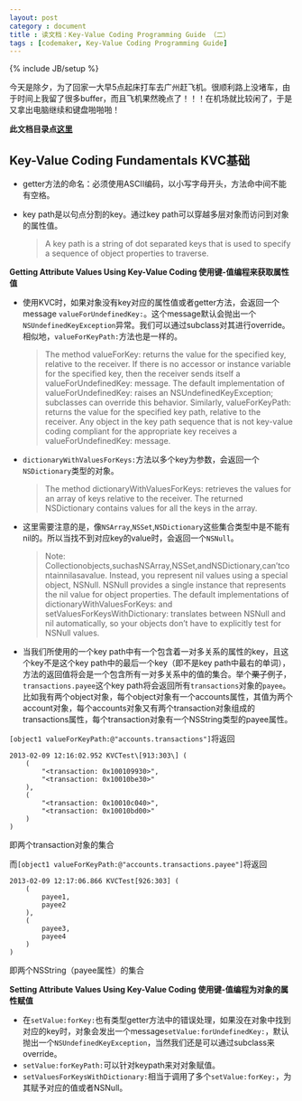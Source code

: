 ```yaml
---
layout: post
category : document
title : 读文档：Key-Value Coding Programming Guide （二）
tags : [codemaker, Key-Value Coding Programming Guide]
---
```

{% include JB/setup %}

今天是除夕，为了回家一大早5点起床打车去广州赶飞机。很顺利路上没堵车，由于时间上我留了很多buffer，而且飞机果然晚点了！！！在机场就比较闲了，于是又拿出电脑继续和键盘啪啪啪！

__此文档目录点[这里](/tags.html#Key-Value%20Coding%20Programming%20Guide-ref)__

Key-Value Coding Fundamentals KVC基础
---

* getter方法的命名：必须使用ASCII编码，以小写字母开头，方法命中间不能有空格。

* key path是以句点分割的key。通过key path可以穿越多层对象而访问到对象的属性值。
	> A key path is a string of dot separated keys that is used to specify a sequence of object properties to traverse.

__Getting Attribute Values Using Key-Value Coding 使用键-值编程来获取属性值__

* 使用KVC时，如果对象没有key对应的属性值或者getter方法，会返回一个message `valueForUndefinedKey:`。这个message默认会抛出一个`NSUndefinedKeyException`异常。我们可以通过subclass对其进行override。相似地，`valueForKeyPath:`方法也是一样的。
	> The method valueForKey: returns the value for the specified key, relative to the receiver. If there is no accessor or instance variable for the specified key, then the receiver sends itself a valueForUndefinedKey: message. The default implementation of valueForUndefinedKey: raises an NSUndefinedKeyException; subclasses can override this behavior.Similarly, valueForKeyPath: returns the value for the specified key path, relative to the receiver. Any object in the key path sequence that is not key-value coding compliant for the appropriate key receives a valueForUndefinedKey: message. 

* `dictionaryWithValuesForKeys:`方法以多个key为参数，会返回一个`NSDictionary`类型的对象。
	> The method dictionaryWithValuesForKeys: retrieves the values for an array of keys relative to the receiver. The returned NSDictionary contains values for all the keys in the array.

* 这里需要注意的是，像`NSArray`,`NSSet`,`NSDictionary`这些集合类型中是不能有nil的。所以当找不到对应key的value时，会返回一个`NSNull`。
	> Note: Collectionobjects,suchasNSArray,NSSet,andNSDictionary,can’tcontainnilasavalue. Instead, you represent nil values using a special object, NSNull. NSNull provides a single instance that represents the nil value for object properties. The default implementations of dictionaryWithValuesForKeys: and setValuesForKeysWithDictionary: translates between NSNull and nil automatically, so your objects don’t have to explicitly test for NSNull values.

* 当我们所使用的一个key path中有一个包含着一对多关系的属性的key，且这个key不是这个key path中的最后一个key（即不是key path中最右的单词），方法的返回值将会是一个包含所有一对多关系中的值的集合。举个<del>栗子</del>例子，`transactions.payee`这个key path将会返回所有`transactions`对象的`payee`。<br/>
比如我有两个object对象，每个object对象有一个accounts属性，其值为两个account对象，每个accounts对象又有两个transaction对象组成的transactions属性，每个transaction对象有一个NSString类型的payee属性。<br/>

`[object1 valueForKeyPath:@"accounts.transactions"]`将返回

	2013-02-09 12:16:02.952 KVCTest\[913:303\] (
		(
			"<transaction: 0x100109930>",
			"<transaction: 0x10010be30>"
		),
		(
			"<transaction: 0x10010c040>",
			"<transaction: 0x10010bd00>"
		)
	)

即两个transaction对象的集合
	
而`[object1 valueForKeyPath:@"accounts.transactions.payee"]`将返回
	
	2013-02-09 12:17:06.866 KVCTest[926:303] (
    	(
    		payee1,
    		payee2
    	),
		(
			payee3,
			payee4
		)
	)

即两个NSString（payee属性）的集合

__Setting Attribute Values Using Key-Value Coding 使用键-值编程为对象的属性赋值__

* 在`setValue:forKey:`也有类型getter方法中的错误处理，如果没在对象中找到对应的key时，对象会发出一个message`setValue:forUndefinedKey:`，默认抛出一个`NSUndefinedKeyException`，当然我们还是可以通过subclass来override。
* `setValue:forKeyPath:`可以针对keypath来对对象赋值。
* `setValuesForKeysWithDictionary:`相当于调用了多个`setValue:forKey:`，为其赋予对应的值或者NSNull。
